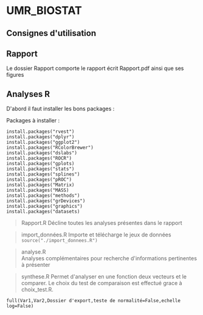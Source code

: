 # UMR_BIOSTAT

## Consignes d'utilisation 
## Rapport
Le dossier Rapport comporte le rapport écrit Rapport.pdf ainsi que ses figures 

## Analyses R 
D'abord il faut installer les bons packages : 

Packages à installer : 

```{r}
install.packages("rvest")
install.packages("dplyr")
install.packages("ggplot2")
install.packages("RColorBrewer")
install.packages("dslabs")
install.packages("ROCR")
install.packages("gplots)
install.packages("stats")
install.packages("splines")
install.packages("pROC")
install.packages("Matrix)
install.packages("MASS)
install.packages("methods")
install.packages("grDevices")
install.packages("graphics")
install.packages("datasets)
```

> Rapport.R
Décline toutes les analyses présentes dans le rapport

> import_données.R
Importe et télécharge le jeux de données
```source("./import_donnees.R")```

> analyse.R  
Analyses complémentaires pour recherche d'informations pertinentes à présenter

> synthese.R 
Permet d'analyser en une fonction  deux vecteurs et le comparer. Le choix du test de comparaison est effectué grace à choix_test.R. 

```full(Var1,Var2,Dossier d'export,teste de normalité=False,echelle log=False)```




